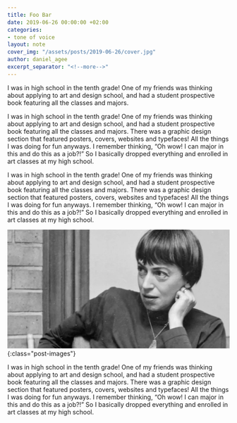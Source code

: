 ```yaml
---
title: Foo Bar
date: 2019-06-26 00:00:00 +02:00
categories:
- tone of voice
layout: note
cover_img: "/assets/posts/2019-06-26/cover.jpg"
author: daniel_agee
excerpt_separator: "<!--more-->"
---
```


I was in high school in the tenth grade! One of my friends was thinking about applying to art and design school, and had a student prospective book featuring all the classes and majors. 

<!--more-->

I was in high school in the tenth grade! One of my friends was thinking about applying to art and design school, and had a student prospective book featuring all the classes and majors. There was a graphic design section that featured posters, covers, websites and typefaces! All the things I was doing for fun anyways. I remember thinking, “Oh wow! I can major in this and do this as a job?!” So I basically dropped everything and enrolled in art classes at my high school.

I was in high school in the tenth grade! One of my friends was thinking about applying to art and design school, and had a student prospective book featuring all the classes and majors. There was a graphic design section that featured posters, covers, websites and typefaces! All the things I was doing for fun anyways. I remember thinking, “Oh wow! I can major in this and do this as a job?!” So I basically dropped everything and enrolled in art classes at my high school.

![Ursula K. le Guin](/assets/posts/2019-06-11/le-guin.jpg){:class="post-images"}

I was in high school in the tenth grade! One of my friends was thinking about applying to art and design school, and had a student prospective book featuring all the classes and majors. There was a graphic design section that featured posters, covers, websites and typefaces! All the things I was doing for fun anyways. I remember thinking, “Oh wow! I can major in this and do this as a job?!” So I basically dropped everything and enrolled in art classes at my high school.
